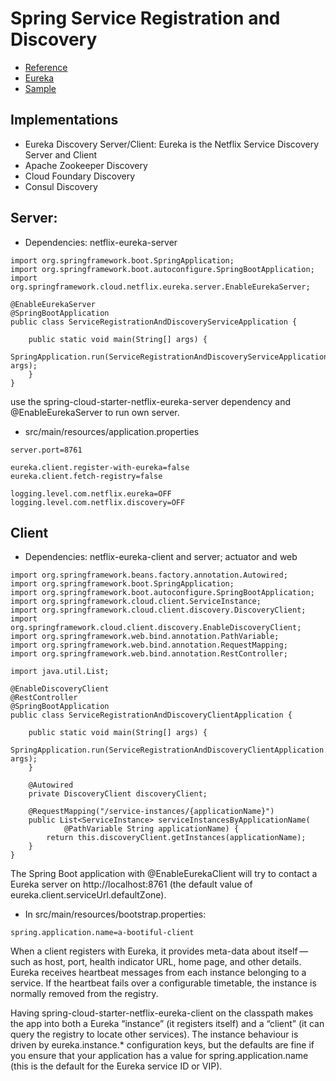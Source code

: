 # Spring Service Registration and Discovery 
- [Reference]()
- [Eureka](https://cloud.spring.io/spring-cloud-netflix/multi/multi__service_discovery_eureka_clients.html)
- [Sample](https://spring.io/guides/gs/service-registration-and-discovery/)

## Implementations
- Eureka Discovery Server/Client: Eureka is the Netflix Service Discovery Server and Client
- Apache Zookeeper Discovery
- Cloud Foundary Discovery
- Consul Discovery

## Server:
- Dependencies: netflix-eureka-server
```
import org.springframework.boot.SpringApplication;
import org.springframework.boot.autoconfigure.SpringBootApplication;
import org.springframework.cloud.netflix.eureka.server.EnableEurekaServer;

@EnableEurekaServer
@SpringBootApplication
public class ServiceRegistrationAndDiscoveryServiceApplication {

	public static void main(String[] args) {
		SpringApplication.run(ServiceRegistrationAndDiscoveryServiceApplication.class, args);
	}
}
```
use the spring-cloud-starter-netflix-eureka-server dependency and @EnableEurekaServer to run own server.

- src/main/resources/application.properties
```
server.port=8761

eureka.client.register-with-eureka=false
eureka.client.fetch-registry=false

logging.level.com.netflix.eureka=OFF
logging.level.com.netflix.discovery=OFF
```
## Client
- Dependencies: netflix-eureka-client and server; actuator and web
```
import org.springframework.beans.factory.annotation.Autowired;
import org.springframework.boot.SpringApplication;
import org.springframework.boot.autoconfigure.SpringBootApplication;
import org.springframework.cloud.client.ServiceInstance;
import org.springframework.cloud.client.discovery.DiscoveryClient;
import org.springframework.cloud.client.discovery.EnableDiscoveryClient;
import org.springframework.web.bind.annotation.PathVariable;
import org.springframework.web.bind.annotation.RequestMapping;
import org.springframework.web.bind.annotation.RestController;

import java.util.List;

@EnableDiscoveryClient
@RestController
@SpringBootApplication
public class ServiceRegistrationAndDiscoveryClientApplication {

	public static void main(String[] args) {
		SpringApplication.run(ServiceRegistrationAndDiscoveryClientApplication.class, args);
	}
  
	@Autowired
	private DiscoveryClient discoveryClient;

	@RequestMapping("/service-instances/{applicationName}")
	public List<ServiceInstance> serviceInstancesByApplicationName(
			@PathVariable String applicationName) {
		return this.discoveryClient.getInstances(applicationName);
	}
}
```
The Spring Boot application with @EnableEurekaClient will try to contact a Eureka server on http://localhost:8761 (the default value of eureka.client.serviceUrl.defaultZone).

- In src/main/resources/bootstrap.properties:
```
spring.application.name=a-bootiful-client
```
When a client registers with Eureka, it provides meta-data about itself — such as host, port, health indicator URL, home page, and other details. Eureka receives heartbeat messages from each instance belonging to a service. If the heartbeat fails over a configurable timetable, the instance is normally removed from the registry.

Having spring-cloud-starter-netflix-eureka-client on the classpath makes the app into both a Eureka “instance” (it registers itself) and a “client” (it can query the registry to locate other services). The instance behaviour is driven by eureka.instance.* configuration keys, but the defaults are fine if you ensure that your application has a value for spring.application.name (this is the default for the Eureka service ID or VIP).
